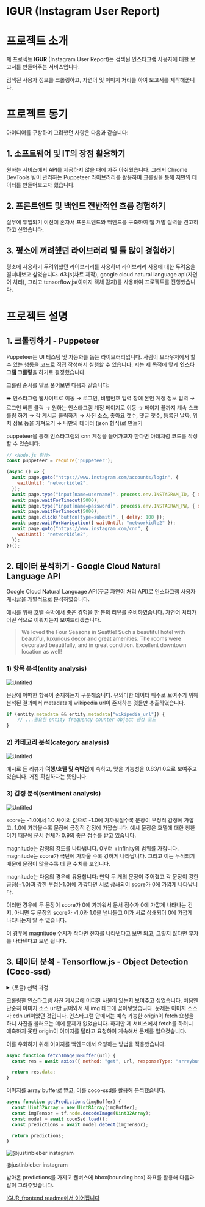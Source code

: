 # IGUR (Instagram User Report)

# 프로젝트 소개

제 프로젝트 **IGUR** (Instagram User Report)는 검색된 인스타그램 사용자에 대한 보고서를 만들어주는 서비스입니다. 

검색된 사용자 정보를 크롤링하고, 자연어 및 이미지 처리를 하여 보고서를 제작해줍니다.

# **프로젝트 동기**

아이디어를 구상하며 고려했던 사항은 다음과 같습니다:

## 1. 소프트웨어 및 IT의 장점 활용하기

원하는 서비스에서 API를 제공하지 않을 때에 자주 아쉬웠습니다. 그래서 Chrome DevTools 팀이 관리하는 Puppeteer 라이브러리를 활용하여 크롤링을 통해 저만의 데이터를 만들어보고자 했습니다.

## 2. 프론트엔드 및 백엔드 전반적인 흐름 경험하기

실무에 투입되기 이전에 혼자서 프론트엔드와 백엔드를 구축하여 웹 개발 실력을 견고히 하고 싶었습니다.

## 3. 평소에 꺼려했던 라이브러리 및 툴 많이 경험하기

평소에 사용하기 두려워했던 라이브러리를 사용하며 라이브러리 사용에 대한 두려움을 떨쳐내보고 싶었습니다. d3.js(차트 제작), google cloud natural language api(자연어 처리), 그리고 tensorflow.js(이미지 객체 감지)를 사용하여 프로젝트를 진행했습니다.

# **프로젝트 설명**

## 1. 크롤링하기 - Puppeteer

Puppeteer는 UI 테스팅 및 자동화를 돕는 라이브러리입니다. 사람이 브라우저에서 할 수 있는 행동을 코드로 직접 작성해서 실행할 수 있습니다. 저는 제 목적에 맞게 **인스타그램 크롤링**을 하기로 결정했습니다.

크롤링 순서를 말로 풀어보면 다음과 같습니다:

<aside>
➡️ 인스타그램 웹사이트로 이동 
→ 로그인, 비밀번호 입력 창에 본인 계정 정보 입력 
→ 로그인 버튼 클릭 
→ 원하는 인스타그램 계정 페이지로 이동 
→ 페이지 끝까지 계속 스크롤링 하기 
→ 각 게시글 클릭하기 
→ 사진 소스, 좋아요 갯수, 댓글 갯수, 등록된 날짜, 위치 정보 등을 가져오기 
→ 나만의 데이터 (json 형식)로 만들기

</aside>

puppeteer을 통해 인스타그램의 cnn 계정을 들어가고자 한다면 아래처럼 코드를 작성할 수 있습니다:

```jsx
// <Node.js 환경>
const puppeteer = require('puppeteer');

(async () => {
  await page.goto("https://www.instagram.com/accounts/login", {
    waitUntil: "networkidle2",
  });
  await page.type("input[name=username]", process.env.INSTAGRAM_ID, { delay: 200 });
  await page.waitForTimeout(5000);
  await page.type("input[name=password]", process.env.INSTAGRAM_PW, { delay: 200 });
  await page.waitForTimeout(5000);
  await page.click("button[type=submit]", { delay: 100 });
  await page.waitForNavigation({ waitUntil: "networkidle2" });
  await page.goto("https://www.instagram.com/cnn", {
    waitUntil: "networkidle2",
  });
})();
```

## 2. 데이터 분석하기 - Google Cloud Natural Language API

Google Cloud Natural Language API(구글 자연어 처리 API)로 인스타그램 사용자 게시글을 개별적으로 분석하였습니다. 

예시를 위해 호텔 숙박에서 좋은 경험을 한 분의 리뷰를 준비하였습니다. 자연어 처리가 어떤 식으로 이뤄지는지 보여드리겠습니다.

> We loved the Four Seasons in Seattle! Such a beautiful hotel with beautiful, luxurious decor and great amenities. The rooms were decorated beautifully, and in great condition. Excellent downtown location as well!
> 

### 1) 항목 분석(entity analysis)

![Untitled](readme-assets/Untitled.png)

문장에 어떠한 항목이 존재하는지 구분해줍니다. 유의미한 데이터 위주로 보여주기 위해 분석된 결과에서 metadata에 wikipedia url이 존재하는 것들만 추출하였습니다. 

```jsx
if (entity.metadata && entity.metadata["wikipedia_url"]) {
	// ...필요한 entity frequency counter object 생성 코드
}
```

### 2) 카테고리 분석(category analysis)

![Untitled](readme-assets/Untitled%201.png)

예시로 든 리뷰가 **여행/호텔 및 숙박업**에 속하고, 맞을 가능성을 0.83/1.0으로 보여주고 있습니다. 거진 확실하다는 뜻입니다.

### 3) 감정 분석(sentiment analysis)

![Untitled](readme-assets/Untitled%202.png)

score는 -1.0에서 1.0 사이의 값으로 -1.0에 가까워질수록 문장이 부정적 감정에 가깝고, 1.0에 가까울수록 문장에 긍정적 감정에 가깝습니다. 예시 문장은 호텔에 대한 칭찬이기 때문에 문서 전체가 0.9의 좋은 점수를 받고 있습니다. 

magnitude는 감정의 강도를 나타냅니다. 0부터 +infinity의 범위를 가집니다. magnitude는 score가 극단에 가까울 수록 강하게 나타납니다. 그리고 이는 누적되기 때문에 문장이 많을수록 더 큰 수치를 보입니다. 

magnitude는 다음의 경우에 유용합니다: 만약 두 개의 문장이 주어졌고 각 문장이 강한 긍정(+1.0)과 강한 부정(-1.0)에 가깝다면 서로 상쇄되어 score가 0에 가깝게 나타납니다. 

이러한 경우에 두 문장이 score가 0에 가까워서 문서 점수가 0에 가깝게 나타나는 건지, 아니면 두 문장의 score가 -1.0과 1.0을 넘나들고 이가 서로 상쇄되어 0에 가깝게 나타나는지 알 수 없습니다. 

이 경우에 magnitude 수치가 작다면 전자를 나타낸다고 보면 되고, 그렇지 않다면 후자를 나타낸다고 보면 됩니다.

## 3. 데이터 분석 - Tensorflow.js - Object Detection (Coco-ssd)
<details>
    <summary>(토글) 선택 과정</summary>
    
    Tensorflow.js의 Coco-ssd 모델을 사용한 Object Detection을 결정하기까지 다음의 과정이 있었습니다:
    
    컴퓨터 비전 분야에서 이미지 안의 물체를 분류함에 있어 세 개의 개념이 있습니다: 
    
    1. Image Classification
    - 이미지 내의 한 사물만 특정 가능
    1. Object Detection
    - 이미지 내의 여러 사물 특정 가능
    - Image Localization을 통해 사물이 이미지 내에서 어디에 위치해있는지 알 수 있음
    1. Image Segmentation
    - 이미지 내의 여러 사물 특정 가능
    - 이미지 내에서 어떤 사물이 어느 픽셀을 차지하고 있는지 알 수 있음
    
    2번과 3번의 차이는 아래의 사진을 보면 좀 더 명확하게 이해할 수 있습니다.
    
    ![Untitled](readme-assets/Untitled%203.png)
    
    ![https://github.com/tensorflow/tfjs-models/blob/master/deeplab/docs/deeplab-demo.gif?raw=true](https://github.com/tensorflow/tfjs-models/blob/master/deeplab/docs/deeplab-demo.gif?raw=true)
    
    사실 3번 Image Segmentation을 통해 좀 더 재밌는 화면을 보여주고 싶었으나, 분석하는 데에 시간도 오래 걸리고, Image Segmentation의 사전학습된 모델이 특정 분야에 특화되어 있거나 불필요한 정보까지 알려줘 범용성이 떨어졌습니다. 그래서 2번 Object Detection으로 진행하게 되었습니다(여기서도 YOLO 및 Coco-ssd 모델로 나뉘어져 있는데 둘의 장단을 따져봤을 때 Coco-ssd가 낫다고 판단하여 이로 진행하였습니다).
    
</details>

크롤링한 인스타그램 사진 게시글에 어떠한 사물이 있는지 보여주고 싶었습니다. 처음엔 단순히 이미지 소스 url만 긁어와서 새 img 태그에 꽂아넣었습니다. 문제는 이미지 소스가 cdn url이었던 것입니다. 인스타그램 안에서는 예측 가능한 origin이 fetch 요청을 하니 사진을 불러오는 데에 문제가 없었습니다. 하지만 제 서비스에서 fetch를 하려니 예측하지 못한 origin이 이미지를 달라고 요청하여 계속해서 문제를 일으켰습니다.

이를 우회하기 위해 이미지를 백엔드에서 요청하는 방법을 적용했습니다. 

```jsx
async function fetchImageInBuffer(url) {
  const res = await axios({ method: "get", url, responseType: "arraybuffer" });

  return res.data;
}
```

이미지를 array buffer로 받고, 이를 coco-ssd를 활용해 분석했습니다. 

```jsx
async function getPredictions(imgBuffer) {
  const Uint32Array = new Uint8Array(imgBuffer);
  const imgTensor = tf.node.decodeImage(Uint32Array);
  const model = await cocoSsd.load();
  const predictions = await model.detect(imgTensor);

  return predictions;
}
```

![@justinbieber instagram](readme-assets/Untitled%204.png)

@justinbieber instagram

받아온 predictions를 가지고 캔버스에 bbox(bounding box) 좌표를 활용해 다음과 같이 그려주었습니다.

[IGUR_frontend readme에서 이어집니다](https://github.com/7inug1/IGUR_frontend)